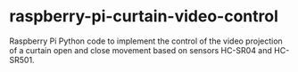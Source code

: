 # raspberry-pi-curtain-video-control
Raspberry Pi Python code to implement the control of the video projection of a curtain open and close movement based on sensors HC-SR04 and HC-SR501.
